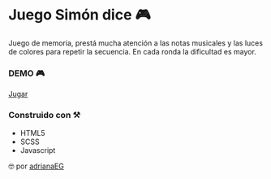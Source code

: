 # Juego Simón dice :video_game:
Juego de memoria, prestá mucha atención a las notas musicales y las luces de colores para repetir la secuencia. 
En cada ronda la dificultad es mayor. 

### DEMO :video_game:
[Jugar](adrianaeg.github.io/simon-says/)

### Construido con :hammer_and_pick:
* HTML5
* SCSS
* Javascript

:nerd_face: por [adrianaEG](https://github.com/AdrianaEG)
